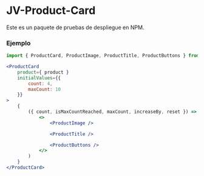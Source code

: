 # JV-Product-Card

Este es un paquete de pruebas de despliegue en NPM.

### Ejemplo
```jsx
import { ProductCard, ProductImage, ProductTitle, ProductButtons } from "jv-product-card";

<ProductCard
    product={ product }
    initialValues={{
        count: 4,
        maxCount: 10
    }}
>
    {
        ({ count, isMaxCountReached, maxCount, increaseBy, reset }) => (
            <>
                <ProductImage />

                <ProductTitle />

                <ProductButtons />
            </>
        )
    }
</ProductCard>
```